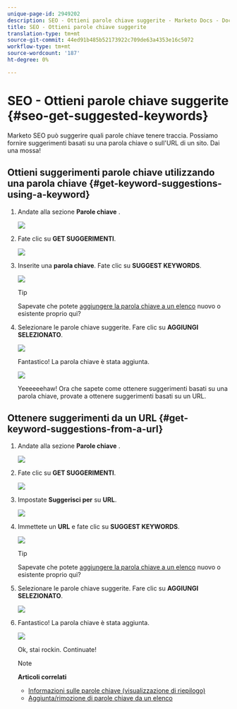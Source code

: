 ```yaml
---
unique-page-id: 2949202
description: SEO - Ottieni parole chiave suggerite - Marketo Docs - Documentazione prodotto
title: SEO - Ottieni parole chiave suggerite
translation-type: tm+mt
source-git-commit: 44ed91b485b52173922c709de63a4353e16c5072
workflow-type: tm+mt
source-wordcount: '187'
ht-degree: 0%

---
```



# SEO - Ottieni parole chiave suggerite {#seo-get-suggested-keywords}

Marketo SEO può suggerire quali parole chiave tenere traccia. Possiamo fornire suggerimenti basati su una parola chiave o sull&#39;URL di un sito. Dai una mossa!

## Ottieni suggerimenti parole chiave utilizzando una parola chiave {#get-keyword-suggestions-using-a-keyword}

1. Andate alla sezione **Parole chiave** .

   ![](assets/image2014-9-18-10-3a51-3a41.png)

1. Fate clic su **GET SUGGERIMENTI**.

   ![](assets/image2014-9-18-10-3a52-3a42.png)

1. Inserite una **parola chiave**. Fate clic su **SUGGEST KEYWORDS**.

   ![](assets/image2014-9-18-10-3a53-3a14.png)

   >[!TIP]
   >
   >Sapevate che potete [aggiungere la parola chiave a un elenco](../../../../product-docs/additional-apps/seo/understanding-seo/seo-managing-lists.md) nuovo o esistente proprio qui?

1. Selezionare le parole chiave suggerite. Fare clic su **AGGIUNGI SELEZIONATO**.

   ![](assets/image2014-9-18-10-3a54-3a12.png)

   Fantastico! La parola chiave è stata aggiunta.

   ![](assets/image2014-9-18-10-3a54-3a16.png)

   Yeeeeeehaw! Ora che sapete come ottenere suggerimenti basati su una parola chiave, provate a ottenere suggerimenti basati su un URL.

## Ottenere suggerimenti da un URL  {#get-keyword-suggestions-from-a-url}

1. Andate alla sezione **Parole chiave** .

   ![](assets/image2014-9-18-10-3a54-3a26.png)

1. Fate clic su **GET SUGGERIMENTI**.

   ![](assets/image2014-9-18-11-3a4-3a43.png)

1. Impostate **Suggerisci per** su **URL**.

   ![](assets/image2014-9-18-11-3a4-3a52.png)

1. Immettete un **URL** e fate clic su **SUGGEST KEYWORDS**.

   ![](assets/image2014-9-18-11-3a5-3a7.png)

   >[!TIP]
   >
   >Sapevate che potete [aggiungere la parola chiave a un elenco](../../../../product-docs/additional-apps/seo/understanding-seo/seo-managing-lists.md) nuovo o esistente proprio qui?

1. Selezionare le parole chiave suggerite. Fare clic su **AGGIUNGI SELEZIONATO**.

   ![](assets/image2014-9-18-11-3a8-3a3.png)

1. Fantastico! La parola chiave è stata aggiunta.

   ![](assets/image2014-9-18-11-3a8-3a25.png)

   Ok, stai rockin. Continuate!

   >[!NOTE]
   >
   >**Articoli correlati**
   >
   >    
   >    
   >    * [Informazioni sulle parole chiave (visualizzazione di riepilogo)](seo-understanding-keywords.md)
   >    * [Aggiunta/rimozione di parole chiave da un elenco](seo-add-remove-keywords-from-a-list.md)


